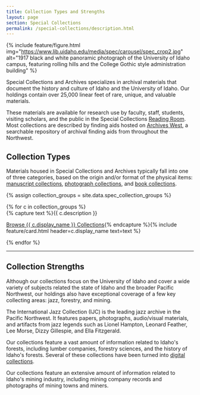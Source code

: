 ```yaml
---
title: Collection Types and Strengths
layout: page
section: Special Collections
permalink: /special-collections/description.html
---
```


{% include feature/figure.html img="https://www.lib.uidaho.edu/media/spec/carousel/spec_crop2.jpg" alt="1917 black and white panoramic photograph of the University of Idaho campus, featuring rolling hills and the College Gothic style administration building" %}

Special Collections and Archives specializes in archival materials that document the history and culture of Idaho and the University of Idaho. 
Our holdings contain over 25,000 linear feet of rare, unique, and valuable materials. 

These materials are available for research use by faculty, staff, students, visiting scholars, and the public in the Special Collections [Reading Room](/special-collections/plan.html). 
Most collections are described by finding aids hosted on [Archives West](https://archiveswest.orbiscascade.org/search.php?r=idu), a searchable repository of archival finding aids from throughout the Northwest.

## Collection Types

Materials housed in Special Collections and Archives typically fall into one of three categories, based on the origin and/or format of the physical items: [manuscript collections](https://archiveswest.orbiscascade.org/search.php?r=idu&q=%22PG+%22), [photograph collections](https://archiveswest.orbiscascade.org/search.php?r=idu&q=%22MG+%22), and [book collections](https://alliance-uidaho.primo.exlibrisgroup.com/discovery/search?vid=01ALLIANCE_UID:UID&tab=SPECAW_Slot&search_scope=SPECAW).

{% assign collection_groups = site.data.spec_collection_groups %}
<div class="row">{% for c in collection_groups %}
<div class="col-md-6">{% capture text %}{{ c.description }} 

<a href="{{ c.link }}" class="btn btn-outline-palouse">Browse {{ c.display_name }} Collections</a>{% endcapture %}{% include feature/card.html header=c.display_name text=text %}
</div>{% endfor %}
</div>

-------

## Collection Strengths

Although our collections focus on the University of Idaho and cover a wide variety of subjects related the state of Idaho and the broader Pacific Northwest, our holdings also have exceptional coverage of a few key collecting areas: jazz, forestry, and mining. 

The International Jazz Collection (IJC) is the leading jazz archive in the Pacific Northwest. It features papers, photographs, audio/visual materials, and artifacts from jazz legends such as Lionel Hampton, Leonard Feather, Lee Morse, Dizzy Gillespie, and Ella Fitzgerald.

Our collections feature a vast amount of information related to Idaho's forests, including lumber companies, forestry sciences, and the history of Idaho's forests. Several of these collections have been turned into [digital collections](https://www.lib.uidaho.edu/digital/collections.html#Forests).

Our collections feature an extensive amount of information related to Idaho's mining industry, including mining company records and photographs of mining towns and miners.
